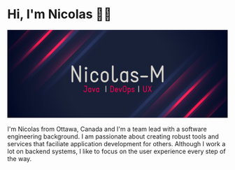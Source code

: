<!---
Nicolas-M/Nicolas-M is a ✨ special ✨ repository because its `README.md` (this file) appears on your GitHub profile.
You can click the Preview link to take a look at your changes.
--->

# Hi, I'm Nicolas 👋🏻

<img src="https://raw.githubusercontent.com/Nicolas-M/Nicolas-M/main/banner.png" alt="Banner that says Nicolas-M: Software Development | UX | DevOps">

I'm Nicolas from Ottawa, Canada and I'm a team lead with a software engineering background. I am passionate about creating robust tools and services that faciliate application development for others. Although I work a lot on backend systems, I like to focus on the user experience every step of the way. 
